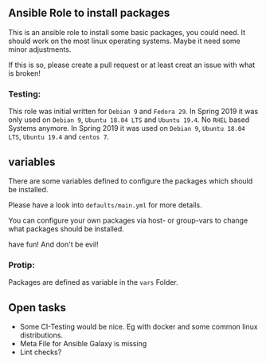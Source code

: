  Ansible Role to install packages
---------------------

This is an ansible role to install some basic packages, you could need.
It should work on the most linux operating systems. Maybe it need some minor adjustments.

If this is so, please create a pull request or at least creat an issue with what is broken!

### Testing:
This role was initial written for ``Debian 9`` and ``Fedora 29``.
In Spring 2019 it was only used on ``Debian 9``, ``Ubuntu 18.04 LTS`` and ``Ubuntu 19.4``. No ``RHEL`` based Systems anymore.
In Spring 2019 it was used on ``Debian 9``, ``Ubuntu 18.04 LTS``, ``Ubuntu 19.4`` and ``centos 7``.

 variables
-----------

There are some variables defined to configure the packages which should be installed.

Please have a look into ``defaults/main.yml`` for more details.

You can configure your own packages via host- or group-vars to change what packages should be installed.

have fun! And don't be evil!

### Protip:
Packages are defined as variable in the ``vars`` Folder.

 Open tasks
------------
- Some CI-Testing would be nice. Eg with docker and some common linux distributions.
- Meta File for Ansible Galaxy is missing
- Lint checks?
